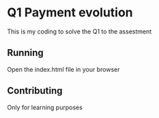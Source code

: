 # Q1 Payment evolution

This is my coding to solve the Q1 to the assestment

## Running

Open the index.html file in your browser

## Contributing

Only for learning purposes
